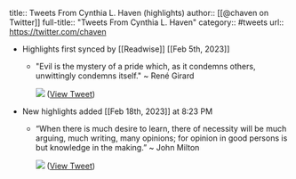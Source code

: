 title:: Tweets From Cynthia L. Haven (highlights)
author:: [[@chaven on Twitter]]
full-title:: "Tweets From Cynthia L. Haven"
category:: #tweets
url:: https://twitter.com/chaven

- Highlights first synced by [[Readwise]] [[Feb 5th, 2023]]
	- "Evil is the mystery of a pride which, as it condemns others, unwittingly condemns itself." ~ René Girard 
	  
	  ![](https://pbs.twimg.com/media/FoKi0k0akAEC6kV.jpg) ([View Tweet](https://twitter.com/chaven/status/1622037864371593216))
- New highlights added [[Feb 18th, 2023]] at 8:23 PM
	- “When there is much desire to learn, there of necessity will be much arguing, much writing, many opinions; for opinion in good persons is but knowledge in the making.” ~ John Milton 
	  
	  ![](https://pbs.twimg.com/media/FpMKmYdaAAALfop.jpg) ([View Tweet](https://twitter.com/chaven/status/1626655560648245248))